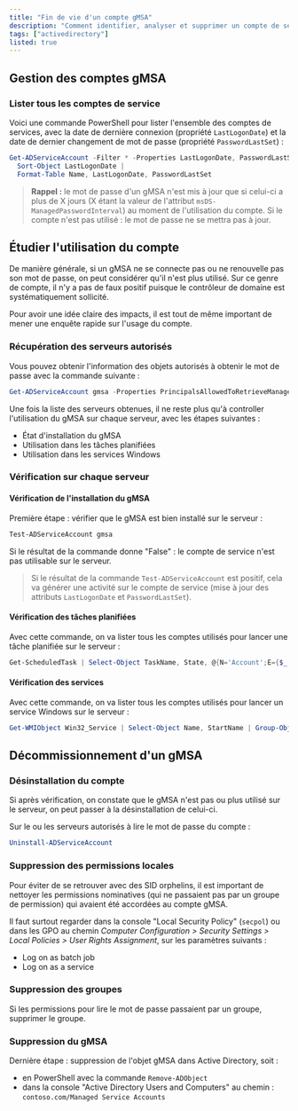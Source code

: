 ```yaml
---
title: "Fin de vie d'un compte gMSA"
description: "Comment identifier, analyser et supprimer un compte de service gMSA inutile dans Active Directory"
tags: ["activedirectory"]
listed: true
---
```


## Gestion des comptes gMSA

### Lister tous les comptes de service

Voici une commande PowerShell pour lister l'ensemble des comptes de services, avec la date de dernière connexion (propriété `LastLogonDate`) et la date de dernier changement de mot de passe (propriété `PasswordLastSet`) :

```powershell
Get-ADServiceAccount -Filter * -Properties LastLogonDate, PasswordLastSet |
  Sort-Object LastLogonDate |
  Format-Table Name, LastLogonDate, PasswordLastSet
```

> **Rappel :** le mot de passe d'un gMSA n'est mis à jour que si celui-ci a plus de X jours (X étant la valeur de l'attribut `msDS-ManagedPasswordInterval`) au moment de l'utilisation du compte. Si le compte n'est pas utilisé : le mot de passe ne se mettra pas à jour.

## Étudier l'utilisation du compte

De manière générale, si un gMSA ne se connecte pas ou ne renouvelle pas son mot de passe, on peut considérer qu'il n'est plus utilisé. Sur ce genre de compte, il n'y a pas de faux positif puisque le contrôleur de domaine est systématiquement sollicité.

Pour avoir une idée claire des impacts, il est tout de même important de mener une enquête rapide sur l'usage du compte.

### Récupération des serveurs autorisés

Vous pouvez obtenir l'information des objets autorisés à obtenir le mot de passe avec la commande suivante :

```powershell
Get-ADServiceAccount gmsa -Properties PrincipalsAllowedToRetrieveManagedPassword
```

Une fois la liste des serveurs obtenues, il ne reste plus qu'à controller l'utilisation du gMSA sur chaque serveur, avec les étapes suivantes :

- État d'installation du gMSA
- Utilisation dans les tâches planifiées
- Utilisation dans les services Windows

### Vérification sur chaque serveur

#### Vérification de l'installation du gMSA

Première étape : vérifier que le gMSA est bien installé sur le serveur :

```powershell
Test-ADServiceAccount gmsa
```

Si le résultat de la commande donne "False" : le compte de service n'est pas utilisable sur le serveur.

> Si le résultat de la commande `Test-ADServiceAccount` est positif, cela va générer une activité sur le compte de service (mise à jour des attributs `LastLogonDate` et `PasswordLastSet`).

#### Vérification des tâches planifiées

Avec cette commande, on va lister tous les comptes utilisés pour lancer une tâche planifiée sur le serveur :

```powershell
Get-ScheduledTask | Select-Object TaskName, State, @{N='Account';E={$_.Principal.UserID}} | Group-Object Account | Sort-Object Count -Descending
```

#### Vérification des services

Avec cette commande, on va lister tous les comptes utilisés pour lancer un service Windows sur le serveur :

```powershell
Get-WMIObject Win32_Service | Select-Object Name, StartName | Group-Object StartName | Sort-Object Count -Descending
```

## Décommissionnement d'un gMSA

### Désinstallation du compte

Si après vérification, on constate que le gMSA n'est pas ou plus utilisé sur le serveur, on peut passer à la désinstallation de celui-ci.

Sur le ou les serveurs autorisés à lire le mot de passe du compte :

```powershell
Uninstall-ADServiceAccount 
```

### Suppression des permissions locales

Pour éviter de se retrouver avec des SID orphelins, il est important de nettoyer les permissions nominatives (qui ne passaient pas par un groupe de permission) qui avaient été accordées au compte gMSA.

Il faut surtout regarder dans la console "Local Security Policy" (`secpol`) ou dans les GPO au chemin *Computer Configuration > Security Settings > Local Policies > User Rights Assignment*, sur les paramètres suivants :

- Log on as batch job
- Log on as a service

### Suppression des groupes

Si les permissions pour lire le mot de passe passaient par un groupe, supprimer le groupe.

### Suppression du gMSA

Dernière étape : suppression de l'objet gMSA dans Active Directory, soit :

- en PowerShell avec la commande `Remove-ADObject`
- dans la console "Active Directory Users and Computers" au chemin : `contoso.com/Managed Service Accounts`
